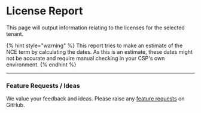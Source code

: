 # License Report

This page will output information relating to the licenses for the selected tenant.

{% hint style="warning" %}
This report tries to make an estimate of the NCE term by calculating the dates. As this is an estimate, these dates might not be accurate and require manual checking in your CSP's own environment.
{% endhint %}

***

### Feature Requests / Ideas

We value your feedback and ideas. Please raise any [feature requests](https://github.com/KelvinTegelaar/CIPP/issues/new?assignees=\&labels=enhancement%2Cno-priority\&projects=\&template=feature.yml\&title=%5BFeature+Request%5D%3A+) on GitHub.
